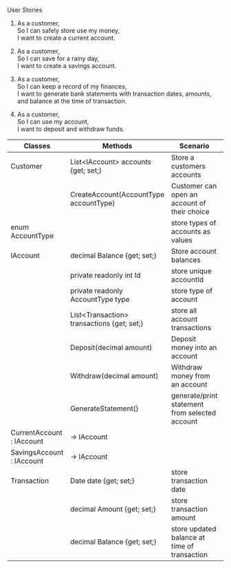 User Stories

1. As a customer,\
So I can safely store use my money,\
I want to create a current account.

2. As a customer,\
So I can save for a rainy day,\
I want to create a savings account.

3. As a customer,\
So I can keep a record of my finances,\
I want to generate bank statements with transaction dates, amounts, and balance at the time of transaction.

4. As a customer,\
So I can use my account,\
I want to deposit and withdraw funds.


| Classes                   | Methods                                    | Scenario                                       | Outputs                        |
|---------------------------|--------------------------------------------|------------------------------------------------|--------------------------------|
| Customer                  | List\<IAccount> accounts {get; set;}        | Store a customers accounts                     | List\<IAccount> accounts        |
|                           | CreateAccount(AccountType accountType)     | Customer can open an account of their choice   | bool                           |
| enum AccountType          |                                            | store types of accounts as values              | Current, Savings               |
| IAccount                  | decimal Balance {get; set;}                | Store account balances                         | decimal balance                |
|                           | private readonly int Id                            | store unique accountId                         | int Id                         |
|                           | private readonly AccountType type              | store type of account                          | AccountType type             |
|                           | List\<Transaction> transactions {get; set;} | store all account transactions                 | List\<Transaction> transactions |
|                           | Deposit(decimal amount)                    | Deposit money into an account                  | bool                           |
|                           | Withdraw(decimal amount)                   | Withdraw money from an account                 | bool                           |
|                           | GenerateStatement()                        | generate/print statement from selected account | void                           |
| CurrentAccount : IAccount | -> IAccount                                |                                                |                                |
| SavingsAccount : IAccount | -> IAccount                                |                                                |                                |
| Transaction               | Date date {get; set;}                      | store transaction date                         | Date date                      |
|                           | decimal Amount {get; set;}                 | store transaction amount                       | decimal amount                 |
|                           | decimal Balance {get; set;}                | store updated balance at time of transaction   | decimal balance                |